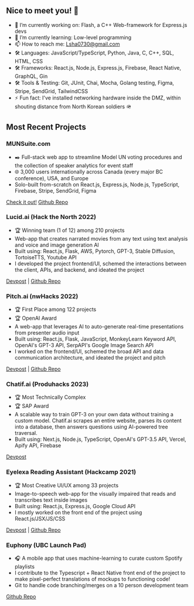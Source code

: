 ## Nice to meet you! 👋
- 🔭 I’m currently working on: Flash, a C++ Web-framework for Express.js devs
- 🌱 I’m currently learning: Low-level programming
- 📫 How to reach me: Lsha0730@gmail.com
- 🛠️ Languages: JavaScript/TypeScript, Python, Java, C, C++, SQL, HTML, CSS
- 🛠️ Frameworks: React.js, Node.js, Express.js, Firebase, React Native, GraphQL, Gin
- 🛠️ Tools & Testing: Git, JUnit, Chai, Mocha, Golang testing, Figma, Stripe, SendGrid, TailwindCSS
- ⚡ Fun fact: I've installed networking hardware inside the DMZ, within shouting distance from North Korean soldiers 🪖

## Most Recent Projects
### MUNSuite.com
<ul>
  <li>✒️ Full-stack web app to streamline Model UN voting procedures and the collection of speaker analytics for event staff</li>
  <li>🌐 3,000 users internationally across Canada (every major BC conference), USA, and Europe</li>
  <li>Solo-built from-scratch on React.js, Express.js, Node.js, TypeScript, Firebase, Stripe, SendGrid, Figma</li>
</ul>

<a href="https://munsuite.com">Check it out!</a>
<a href="https://github.com/lsha0730/digital-directive-system">Github Repo</a>

### Lucid.ai (Hack the North 2022)
<ul>
  <li>🏆 Winning team (1 of 12) among 210 projects</li>
  <li>Web-app that creates narrated movies from any text using text analysis and voice and image generation AI</li>
  <li>Built using: React.js, Flask, AWS, Pytorch, GPT-3, Stable Diffusion, TortoiseTTS, Youtube API</li>
  <li>I developed the project frontend/UI, schemed the interactions between the client, APIs, and backend, and ideated the project</li>
</ul>

<a href="https://devpost.com/software/lucid-ai-95nerk">Devpost</a> | <a href="https://github.com/underHA/htn-2022">Github Repo</a>

### Pitch.ai (nwHacks 2022)
<ul>
  <li>🏆 First Place among 122 projects</li>
  <li>🏆 OpenAI Award</li>
  <li>A web-app that leverages AI to auto-generate real-time presentations from presenter audio input</li>
  <li>Built using: React.js, Flask, JavaScript, MonkeyLearn Keyword API, OpenAI's GPT-3 API, SerpAPI's Google Image Search API</li>
  <li>I worked on the frontend/UI, schemed the broad API and data communication architecture, and ideated the project and pitch</li>
</ul>

<a href="https://devpost.com/software/pitch-ai">Devpost</a> | <a href="https://github.com/underHA/nwhacks-2022/">Github Repo</a>

### Chatif.ai (Produhacks 2023)
<ul>
  <li>🏆 Most Technically Complex</li>
  <li>🏆 SAP Award</li>
  <li>A scalable way to train GPT-3 on your own data without training a custom model. Chatif.ai scrapes an entire website, parses its content into a database, then answers questions using AI-powered tree traversal.</li>
  <li>Built using: Next.js, Node.js, TypeScript, OpenAI's GPT-3.5 API, Vercel, Apify API, Firebase</li>
</ul>

<a href="https://devpost.com/software/chatif-ai">Devpost</a>

### Eyelexa Reading Assistant (Hackcamp 2021)
<ul>
  <li>🏆 Most Creative UI/UX among 33 projects</li>
  <li>Image-to-speech web-app for the visually impaired that reads and transcribes text inside images</li>
  <li>Built using: React.js, Express.js, Google Cloud API</li>
  <li>I mostly worked on the front end of the project using React.js/JSX/JS/CSS</li>
</ul>

<a href="https://devpost.com/software/eyelexa-reading-assistant">Devpost</a> | <a href="https://github.com/underHA/hackcamp-2021/">Github Repo</a>

### Euphony (UBC Launch Pad)
<ul>
  <li>🎧 A mobile app that uses machine-learning to curate custom Spotify playlists</li>
  <li>I contribute to the Typescript + React Native front end of the project to make pixel-perfect translations of mockups to functioning code!</li>
  <li>Git to handle code branching/merges on a 10 person development team</li>
</ul>

<a href="https://github.com/ubclaunchpad/spotify-gen">Github Repo</a>
